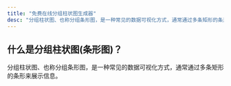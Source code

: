 ```yaml
---
title: "免费在线分组柱状图生成器"
desc: "分组柱状图、也称分组条形图，是一种常见的数据可视化方式，通常通过多条矩形的条形来展示信息。"
---
```


## 什么是分组柱状图(条形图)？

分组柱状图、也称分组条形图，是一种常见的数据可视化方式，通常通过多条矩形的条形来展示信息。
